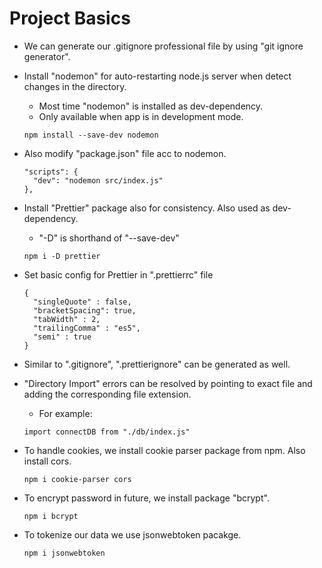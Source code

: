 # Project Basics

- We can generate our .gitignore professional file by using "git ignore generator".

- Install "nodemon" for auto-restarting node.js server when detect changes in the directory.
  - Most time "nodemon" is installed as dev-dependency.
  - Only available when app is in development mode.
  ```
  npm install --save-dev nodemon
  ```


- Also modify "package.json" file acc to nodemon.
  ```
  "scripts": {
    "dev": "nodemon src/index.js"
  },
  ```


- Install "Prettier" package also for consistency. Also used as dev-dependency.
  - "-D" is shorthand of "--save-dev"
  ```
  npm i -D prettier
  ```


- Set basic config for Prettier in ".prettierrc" file
  ```
  {
    "singleQuote" : false,
    "bracketSpacing": true,
    "tabWidth" : 2,
    "trailingComma" : "es5",
    "semi" : true
  }
  ```

- Similar to ".gitignore", ".prettierignore" can be generated as well.


- "Directory Import" errors can be resolved by pointing to exact file and adding the corresponding file extension.
  - For example:
  ```
  import connectDB from "./db/index.js"
  ```



- To handle cookies, we install cookie parser package from npm. Also install cors.
  ```
  npm i cookie-parser cors
  ```


- To encrypt password in future, we install package "bcrypt".
  ```
  npm i bcrypt
  ```

- To tokenize our data we use jsonwebtoken pacakge.
  ```
  npm i jsonwebtoken
  ```